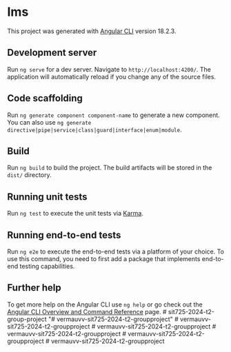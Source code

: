 # Ims

This project was generated with [Angular CLI](https://github.com/angular/angular-cli) version 18.2.3.

## Development server

Run `ng serve` for a dev server. Navigate to `http://localhost:4200/`. The application will automatically reload if you change any of the source files.

## Code scaffolding

Run `ng generate component component-name` to generate a new component. You can also use `ng generate directive|pipe|service|class|guard|interface|enum|module`.

## Build

Run `ng build` to build the project. The build artifacts will be stored in the `dist/` directory.

## Running unit tests

Run `ng test` to execute the unit tests via [Karma](https://karma-runner.github.io).

## Running end-to-end tests

Run `ng e2e` to execute the end-to-end tests via a platform of your choice. To use this command, you need to first add a package that implements end-to-end testing capabilities.

## Further help

To get more help on the Angular CLI use `ng help` or go check out the [Angular CLI Overview and Command Reference](https://angular.dev/tools/cli) page.
#   s i t 7 2 5 - 2 0 2 4 - t 2 - g r o u p - p r o j e c t  
 "# vermauvv-sit725-2024-t2-groupproject" 
#   v e r m a u v v - s i t 7 2 5 - 2 0 2 4 - t 2 - g r o u p p r o j e c t  
 #   v e r m a u v v - s i t 7 2 5 - 2 0 2 4 - t 2 - g r o u p p r o j e c t  
 #   v e r m a u v v - s i t 7 2 5 - 2 0 2 4 - t 2 - g r o u p p r o j e c t  
 #   v e r m a u v v - s i t 7 2 5 - 2 0 2 4 - t 2 - g r o u p p r o j e c t  
 #   v e r m a u v v - s i t 7 2 5 - 2 0 2 4 - t 2 - g r o u p p r o j e c t  
 
